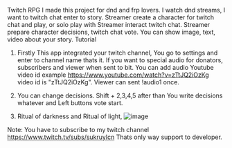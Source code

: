 Twitch RPG
I made this project for dnd and frp lovers. I watch dnd streams, I want to twitch chat enter to story. Streamer create a character for twitch chat and play, or solo play with Streamer interact twitch chat. Streamer prepare character decisions, twitch chat vote.
 You can show image, text, video about your story.
Tutorial
1. Firstly This app integrated your twitch channel, You go to settings and enter to channel name thats it. If you want to special audio for donators, subscribers and viewer when sent to bit. You can add audio Youtube video id example https://www.youtube.com/watch?v=zTtJQ2iOzKg video id is "zTtJQ2iOzKg". Viewer can sent !audio1 once.

2. You can change decisions. Shift + 2,3,4,5 after than You write decisions whatever and Left buttons vote start.
3. Ritual of darkness and Ritual of light,
![image](https://lh3.googleusercontent.com/5nWAdaJhD_u3lHsrydLt2OGsfB9BdvkexdkZg2aVcZ28sLHntZd-HS7Rca4GXKFQtqrBkwKW-r76iK3azi0-yqC6dveal_L991FAWLxpAujy6TrIjzgg0ZKTrqGHqp0vUfj61tY3uqPfqw6P6dZwMJNlKjjTUcXavMpbs7k6MRhMEuf00LSWKHIvYGwK9w6Xfq4LizYzZoIwrNZ6ZA8pApxIK_YePBEtzSe4HpRRESJsMIv7ovyNRgILYjRUcZN7-4lqaFFGQGS4dfIEdumuGSSiruBncxhhbrG_zwFQXmwBig4MS7j2GhrWMahs6X9QYPWAD_i_kjGuEYULb4RyRphfybzAL9MautQfyY2WMSnRK2aSuFysY8K7dFWwyD57ILgOPPmauKBB3Nd9khbgzSbzIdW55JbA_ZZMwrfDqZSybUEthuTbveQLdksYMQAiF6Tk5xq3KXuYPvmtRGPtU8xzxTpGQuYV_XQ8vPW-sIPwNC8JhPS7kyFbsjFAbY7gSNP3iygI2s4N1QxvRvMdG71S1C_41XKt4JGCp72IOlFS9rHQA3MkrXzkHJqIl-cNfjUg0Bmk6V3dkkuM3iCPhf6WONkq6dLew3YDYgbFITHNozciSHeektYOtoyCEDX_XbCwVIDL-scGNvLWtQMmSlfbyMc77k6IwzERVlV46lMzDbWS2uSY7IlN3HUB9TqOSLiPzd1TLQYufQOZNMO82wYM=w1440-h834-no)












Note: You have to subscribe to my twitch channel https://www.twitch.tv/subs/sukruylcn  Thats only way support to developer.

